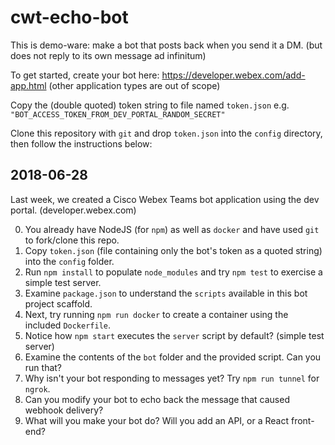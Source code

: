 # cwt-echo-bot

This is demo-ware: make a bot that posts back when you send it a DM. (but does not reply to its own message ad infinitum)

To get started, create your bot here: https://developer.webex.com/add-app.html (other application types are out of scope)

Copy the (double quoted) token string to file named `token.json` e.g. `"BOT_ACCESS_TOKEN_FROM_DEV_PORTAL_RANDOM_SECRET"`

Clone this repository with `git` and drop `token.json` into the `config` directory, then follow the instructions below:

## 2018-06-28

Last week, we created a Cisco Webex Teams bot application using the dev portal. (developer.webex.com)

0. You already have NodeJS (for `npm`) as well as `docker` and have used `git` to fork/clone this repo.
1. Copy `token.json` (file containing only the bot's token as a quoted string) into the `config` folder.
2. Run `npm install` to populate `node_modules` and try `npm test` to exercise a simple test server.
3. Examine `package.json` to understand the `scripts` available in this bot project scaffold.
4. Next, try running `npm run docker` to create a container using the included `Dockerfile`.
5. Notice how `npm start` executes the `server` script by default? (simple test server)
6. Examine the contents of the `bot` folder and the provided script. Can you run that?
7. Why isn't your bot responding to messages yet? Try `npm run tunnel` for `ngrok`.
8. Can you modify your bot to echo back the message that caused webhook delivery?
9. What will you make your bot do? Will you add an API, or a React front-end?
